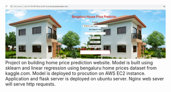 ![](BHP_Predict.gif)
Project on building home price prediction website. Model is built using sklearn and linear regression using  bengaluru home prices dataset from kaggle.com.
Model is deployed to procution on AWS EC2 instance. Application and flask server is deployed on ubuntu server. Nginx web sever will serve http requests.
